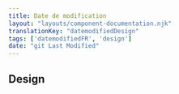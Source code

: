 ```yaml
---
title: Date de modification
layout: "layouts/component-documentation.njk"
translationKey: "datemodifiedDesign"
tags: ['datemodifiedFR', 'design']
date: "git Last Modified"
---
```


## Design